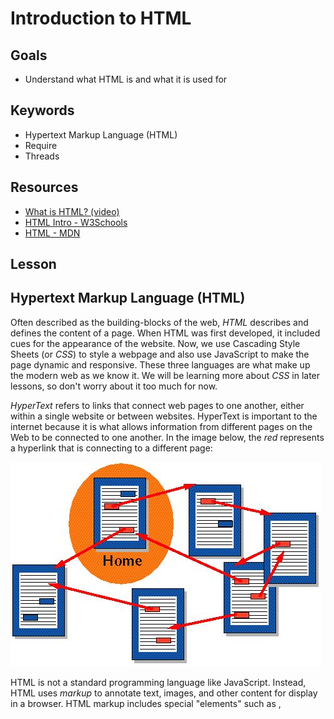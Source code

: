 # Introduction to HTML

## Goals
* Understand what HTML is and what it is used for

## Keywords
* Hypertext Markup Language (HTML)
* Require
* Threads

## Resources

* [What is HTML? (video)](https://www.youtube.com/watch?v=CKlh1lwe2rY)
* [HTML Intro - W3Schools](https://www.w3schools.com/html/html_intro.asp)
* [HTML - MDN](https://developer.mozilla.org/en-US/docs/Web/HTML)

## Lesson

## Hypertext Markup Language (HTML)

Often described as the building-blocks of the web, _HTML_ describes and defines the content of a page. When HTML was first developed, it included cues for the appearance of the website. Now, we use Cascading Style Sheets (or _CSS_) to style a webpage and also use JavaScript to make the page dynamic and responsive. These three languages are what make up the modern web as we know it. We will be learning more about _CSS_ in later lessons, so don't worry about it too much for now.

_HyperText_ refers to links that connect web pages to one another, either within a single website or between websites. HyperText is important to the internet because it is what allows information from different pages on the Web to be connected to one another. In the image below, the _red_ represents a hyperlink that is connecting to a different page:

![hypertext](./hypertext.jpg)


HTML is not a standard programming language like JavaScript. Instead, HTML uses _markup_ to annotate text, images, and other content for display in a browser. HTML markup includes special "elements" such as <head>, <title>, <body> and many others. Tags in HTML are case insensitive. That is, they can be written in uppercase, lowercase, or a mixture. Example <title> tag can be written as <Title>,<TITLE> or in any other way. These tags can be applied to pieces of text to give them different meaning in a document (Is it a paragraph? Is it a bulleted list? Is it part of a table?). It is these elements that make up the basis of every single webpage you've ever looked at and will be the basis of all the applications you build here!
  
HTML is a very simple language that is easy to understand and essential to being a web developer, so make sure you get a solid understanding of how HTML functions.

### Sample HTML Document

```html
<!DOCTYPE html>
<html>
  
  <head>
    <title>Page Title</title>
  </head>

  <body>
    <h1>My First Heading</h1>
    <p>My first paragraph.</p>
  </body>
</html>
```

### Playing With HTML

We're going to mess around with HTML that currently exists on the web. Go to the [New York Times](nytimes.com) and right-click on a headline. Then click "Inspect Element" and you should see the Inspector open up with a bunch of HTML, Styles and other information.

Find the text that matches your headline and click on it. Then change the text to "Breaking: [YOUR NAME] is an awesome web developer!" and press enter. What happens??

You just edited The New York Times!!! How??

The browser is fed information from an HTML document that is provided by a server and displays what it is fed. Browsers, however, allow you to see _and_ edit the HTML and CSS documents for any given page! While you are unable to permanently change the actual HTML or CSS document (hitting refresh will erase all your changes), you can see what would happen if you changed some of the HTML on the page. You'll see how useful this can be later on when you're building your own HTML pages!
